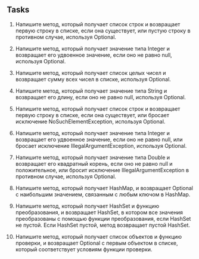  Tasks
 ---------------------
1) Напишите метод, который получает список строк и возвращает
    первую строку в списке, если она существует,
    или пустую строку в противном случае, используя Optional.

2)  Напишите метод, который получает значение типа Integer и
    возвращает его удвоенное значение, если оно не равно null,
    используя Optional.

3)  Напишите метод, который получает список целых чисел и
    возвращает сумму всех чисел в списке, используя Optional.

4)  Напишите метод, который получает значение типа String и
    возвращает его длину, если оно не равно null, используя Optional.

5)  Напишите метод, который получает список строк и возвращает
    первую строку в списке, если она существует, или бросает
    исключение NoSuchElementException, используя Optional.

6)  Напишите метод, который получает значение типа Integer и
    возвращает его удвоенное значение, если оно не равно null,
    или бросает исключение IllegalArgumentException, используя Optional.

7)  Напишите метод, который получает значение типа Double и возвращает
    его квадратный корень, если оно не равно null и положительное, или
    бросит исключение IllegalArgumentException в противном случае,
    используя Optional.

8)  Напишите метод, который получает HashMap, и возвращает Optional
    с наибольшим значением, связанным с любым ключом в HashMap.

9)  Напишите метод, который получает HashSet и функцию преобразования,
    и возвращает HashSet, в котором все значения преобразованы с помощью
    функции преобразования, если HashSet не пустой. Если HashSet пустой,
    метод возвращает пустой HashSet.

10) Напишите метод, который получает список объектов и функцию проверки,
    и возвращает Optional с первым объектом в списке, который соответствует
    условиям функции проверки.

